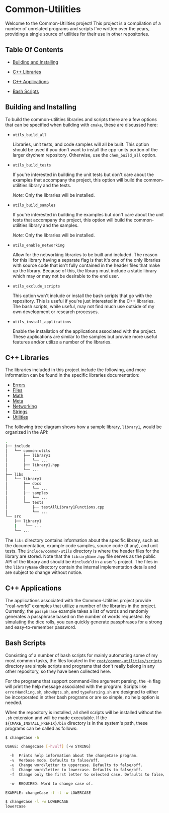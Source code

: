 # Common-Utilities

Welcome to the Common-Utilities project! This project is a compilation of a number of unrelated programs and scripts I've written over the years, providing a single source of utilities for their use in other repositories.

## Table Of Contents

- [Building and Installing](#Building-and-Installing)

- [C++ Libraries](#C++-Libraries)

- [C++ Applications](#C++-Applications)

- [Bash Scripts](#Bash-Scripts)

## Building and Installing

To build the common-utilities libraries and scripts there are a few options that can be specified when building with `cmake`, these are discussed here:

- `utils_build_all`

  Libraries, unit tests, and code samples will all be built. This option should be used if you don't want to install the cpp-units portion of the larger drychem repository. Otherwise, use the `chem_build_all` option.

- `utils_build_tests`

  If you're interested in building the unit tests but don't care about the examples that accompany the project, this option will build the common-utilities library and the tests.

  *Note:* Only the libraries will be installed.

- `utils_build_samples`

  If you're interested in building the examples but don't care about the unit tests that accompany the project, this option will build the common-utilities library and the samples.

  *Note:* Only the libraries will be installed.

- `utils_enable_networking`

  Allow for the networking libraries to be built and included. The reason for this library having a separate flag is that it's one of the only libraries with source code that isn't fully contained in the header files that make up the library. Because of this, the library must include a static library which may or may not be desirable to the end user.

- `utils_exclude_scripts`

  This option won't include or install the bash scripts that go with the repository. This is useful if you're just interested in the C++ libraries. The bash scripts, while useful, may not find much use outside of my own development or research processes.

- `utils_install_applications`

  Enable the installation of the applications associated with the project. These applications are similar to the samples but provide more useful features and/or utilize a number of the libraries.

## C++ Libraries

The libraries included in this project include the following, and more information can be found in the specific libraries documentation:

- [Errors](libs/errors/docs/errors.md)
- [Files](libs/files/docs/files.md)
- [Math](libs/math/docs/math.md)
- [Meta](libs/meta/docs/meta.md)
- [Networking](libs/networking/docs/networking.md)
- [Strings](libs/strings/docs/strings.md)
- [Utilities](libs/utilities/docs/utilities.md)

The following tree diagram shows how a sample library, `library1`, would be organized in the API:

```bash
.
├── include
│   └── common-utils
│       ├── library1
│       │   └── ...
│       ├── library1.hpp
│       └── ...
├── libs
│   └── library1
│       ├── docs
│       │   └── ...
│       ├── samples
│       │   └── ...
│       └── tests
│           ├── testAllLibrary1Functions.cpp
│           └── ...
└── src
    ├── library1
    |    └── ...
    └── ...
```

The `libs` directory contains information about the specific library, such as the documentation, example code samples, source code (if any), and unit tests. The `include/common-utils` directory is where the header files for the library are stored. Note that the `libraryName.hpp` file serves as the public API of the library and should be `#include`'d in a user's project. The files in the `libraryName` directory contain the internal implementation details and are subject to change without notice.

## C++ Applications

The applications associated with the Common-Utilities project provide "real-world" examples that utilize a number of the libraries in the project. Currently, the `passphrase` example takes a list of words and randomly generates a passphrase based on the number of words requested. By simulating the dice rolls, you can quickly generate passphrases for a strong and easy-to-remember password.

## Bash Scripts

Consisting of a number of bash scripts for mainly automating some of my most common tasks, the files located in the [`root/common-utilities/scripts`](scripts) directory are simple scripts and programs that don't really belong in any other repository, so they have been collected here.

For the programs that support command-line argument parsing, the `-h` flag will print the help message associated with the program. Scripts like `errorHandling.sh`, `showOpts.sh`, and `typeParsing.sh` are designed to either be incorporated in other bash programs or are so simple, no help option is needed.

When the repository is installed, all shell scripts will be installed without the `.sh` extension and will be made executable. If the `${CMAKE_INSTALL_PREFIX}/bin` directory is in the system's path, these programs can be called as follows:

```bash
$ changeCase -h

USAGE: changeCase [-hvulf] [-w STRING]

  -h  Prints help information about the changeCase program.
  -v  Verbose mode. Defaults to false/off.
  -u  Change word/letter to uppercase. Defaults to false/off.
  -l  Change word/letter to lowercase. Defaults to false/off.
  -f  Change only the first letter to selected case. Defaults to false/off.

  -w  REQUIRED: Word to change case of.

EXAMPLE: changeCase -f -l -w LOWERCASE

$ changeCase -l -w LOWERCASE
lowercase
```
